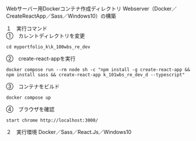 Webサーバー用Dockerコンテナ作成ディレクトリ
Webserver（Docker／CreateReactApp／Sass／Windows10）の構築

１　実行コマンド  
①　カレントディレクトリを変更
```
cd myportfolio_k\k_100wbs_re_dev
```
②　create-react-appを実行
```
docker compose run --rm node sh -c "npm install -g create-react-app && npm install sass && create-react-app k_101wbs_re_dev_d --typescript"
```
③　コンテナをビルド
```
docker compose up
```
④　ブラウザを確認
```
start chrome http://localhost:3000/
```

２　実行環境
Docker／Sass／React.Js／Windows10
